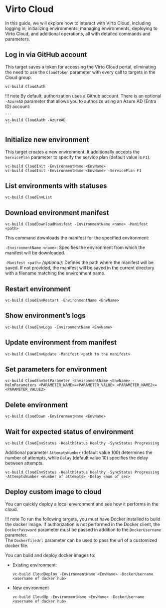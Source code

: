 # Virto Cloud

In this guide, we will explore how to interact with Virto Cloud, including logging in, initializing environments, managing environments, deploying to Virto Cloud, and additional operations, all with detailed commands and parameters.

## Log in via GitHub account  
   
This target saves a token for accessing the Virto Cloud portal, eliminating the need to use the `CloudToken` parameter with every call to targets in the Cloud group.  
   
```
vc-build CloudAuth
```

!!! note 
    By default, authorization uses a Github account. There is an optional `-AzureAD` parameter that allows you to authorize using an Azure AD (Entra ID) account:

    ```
    vc-build CloudAuth -AzureAD
    ```

## Initialize new environment  

This target creates a new environment. It additionally accepts the `ServicePlan` parameter to specify the service plan (default value is `F1`).  
   
```
vc-build CloudInit -EnvironmentName <EnvName>
vc-build CloudInit -EnvironmentName <EnvName> -ServicePlan F1
```

## List environments with statuses  

```
vc-build CloudEnvList 
```

## Download environment manifest

```
vc-build CloudDownloadManifest -EnvironmentName <name> -Manifest <path>
```

This command downloads the manifest for the specified environment:
 
`-EnvironmentName <name>`: Specifies the environment from which the manifest will be downloaded.

`-Manifest <path>` *(optional)*: Defines the path where the manifest will be saved. If not provided, the manifest will be saved in the current directory with a filename matching the environment name.


## Restart environment

```
vc-build CloudEnvRestart -EnvironmentName <EnvName>
```

## Show environment’s logs  

```
vc-build CloudEnvLogs -EnvironmentName <EnvName>
```

## Update environment from manifest

```
vc-build CloudEnvUpdate -Manifest <path to the manifest>
```

## Set parameters for environment  

```
vc-build CloudEnvSetParameter -EnvironmentName <EnvName> -HelmParameters <PARAMETER_NAME>=<PARAMETER_VALUE> <PARAMETER_NAME2>=<PARAMETER_VALUE2>
```

## Delete environment
   
```
vc-build CloudDown -EnvironmentName <EnvName>
```

## Wait for expected status of environment  


```
vc-build CloudEnvStatus -HealthStatus Healthy -SyncStatus Progressing
```

Additional parameter `AttemptsNumber` (default value 100) determines the number of attempts, while `Delay` (default value 10) specifies the delay between attempts.  

```
vc-build CloudEnvStatus -HealthStatus Healthy -SyncStatus Progressing -AttemptsNumber <number of attempts> -Delay <num of sec>
```

## Deploy custom image to cloud

You can quickly deploy a local environment and see how it performs in the cloud.

!!! note
    To run the following targets, you must have Docker installed to build the docker image. If authorization is not performed in the Docker client, the `DockerPassword` parameter must be passed in addition to the `DockerUsername` parameter.<br>
    The `DockerfileUrl` parameter can be used to pass the url of a customized docker file.


You can build and deploy docker images to:

* Existing environment: 
    
    ```
    vc-build CloudDeploy -EnvironmentName <EnvName> -DockerUsername <username of docker hub>
    ```

* New environment  
    
    ```
    vc-build CloudUp -EnvironmentName <EnvName> -DockerUsername <username of docker hub>
    ```

